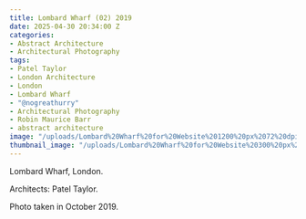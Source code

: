 ```yaml
---
title: Lombard Wharf (02) 2019
date: 2025-04-30 20:34:00 Z
categories:
- Abstract Architecture
- Architectural Photography
tags:
- Patel Taylor
- London Architecture
- London
- Lombard Wharf
- "@nogreathurry"
- Architectural Photography
- Robin Maurice Barr
- abstract architecture
image: "/uploads/Lombard%20Wharf%20for%20Website%201200%20px%2072%20dpi.jpg"
thumbnail_image: "/uploads/Lombard%20Wharf%20for%20Website%20300%20px%2072%20dpi.jpg"
---
```


Lombard Wharf, London. 

Architects: Patel Taylor. 

Photo taken in October 2019.